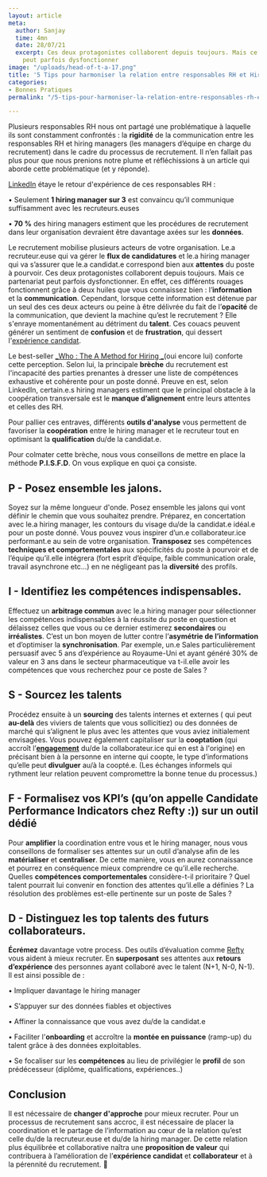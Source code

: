 ```yaml
---
layout: article
meta:
  author: Sanjay
  time: 4mn
  date: 28/07/21
  excerpt: Ces deux protagonistes collaborent depuis toujours. Mais ce partenariat
    peut parfois dysfonctionner
image: "/uploads/head-of-t-a-17.png"
title: '5 Tips pour harmoniser la relation entre responsables RH et Hiring managers '
categories:
- Bonnes Pratiques
permalink: "/5-tips-pour-harmoniser-la-relation-entre-responsables-rh-et-hiring-managers/"

---
```

Plusieurs responsables RH nous ont partagé une problématique à laquelle ils sont constamment confrontés : la **rigidité** de la communication entre les responsables RH et hiring managers (les managers d’équipe en charge du recrutement) dans le cadre du processus de recrutement. Il n’en fallait pas plus pour que nous prenions notre plume et réfléchissions à un article qui aborde cette problématique (et y réponde).

[LinkedIn](https://business.linkedin.com/fr-fr/talent-solutions/resources/talent-strategy/mettre-en-relation-les-hiring-managers-et-les-recruteurs#align) étaye le retour d'expérience de ces responsables RH :

• Seulement **1 hiring manager sur 3** est convaincu qu’il communique suffisamment avec les recruteurs.euses

• **70 %** des hiring managers estiment que les procédures de recrutement dans leur organisation devraient être davantage axées sur les **données**.

Le recrutement mobilise plusieurs acteurs de votre organisation. Le.a recruteur.euse qui va gérer le **flux de candidatures** et le.a hiring manager qui va s’assurer que le.a candidat.e correspond bien aux **attentes** du poste à pourvoir. Ces deux protagonistes collaborent depuis toujours. Mais ce partenariat peut parfois dysfonctionner. En effet, ces différents rouages fonctionnent grâce à deux huiles que vous connaissez bien : l’**information** et la **communication**. Cependant, lorsque cette information est détenue par un seul des ces deux acteurs ou peine à être délivrée du fait de l’**opacité** de la communication, que devient la machine qu’est le recrutement ? Elle s'enraye momentanément au détriment du **talent**. Ces couacs peuvent générer un sentiment de **confusion** et de **frustration**, qui dessert l'[expérience candidat](https://blog.refty.co/qu-est-ce-que-experience-candidat/).

Le best-seller [_Who : The A Method for Hiring _](https://whothebook.com/)(oui encore lui) conforte cette perception. Selon lui, la principale **brèche** du recrutement est l'incapacité des parties prenantes à dresser une liste de compétences exhaustive et cohérente pour un poste donné. Preuve en est, selon LinkedIn, certain.e.s hiring managers estiment que le principal obstacle à la coopération transversale est le **manque d’alignement** entre leurs attentes et celles des RH.

Pour pallier ces entraves, différents **outils d'analyse** vous permettent de favoriser la **coopération** entre le hiring manager et le recruteur tout en optimisant la **qualification** du/de la candidat.e.

Pour colmater cette brèche, nous vous conseillons de mettre en place la méthode **P.I.S.F.D**. On vous explique en quoi ça consiste.

## P - Posez ensemble les jalons.

Soyez sur la même longueur d'onde. Posez ensemble les jalons qui vont définir le chemin que vous souhaitez prendre. Préparez, en concertation avec le.a hiring manager, les contours du visage du/de la candidat.e idéal.e pour un poste donné. Vous pouvez vous inspirer d’un.e collaborateur.ice performant.e au sein de votre organisation. **Transposez** ses compétences **techniques et comportementales** aux spécificités du poste à pourvoir et de l’équipe qu’il.elle intégrera (fort esprit d’équipe, faible communication orale, travail asynchrone etc...) en ne négligeant pas la **diversité** des profils.

## I - Identifiez les compétences indispensables.

Effectuez un **arbitrage commun** avec le.a hiring manager pour sélectionner les compétences indispensables à la réussite du poste en question et délaissez celles que vous ou ce dernier estimerez **secondaires** ou **irréalistes**. C’est un bon moyen de lutter contre l’**asymétrie de l’information** et d’optimiser la **synchronisation**. Par exemple, un.e Sales particulièrement persuasif avec 5 ans d’expérience au Royaume-Uni et ayant généré 30% de valeur en 3 ans dans le secteur pharmaceutique va t-il.elle avoir les compétences que vous recherchez pour ce poste de Sales ?

## S - Sourcez les talents

Procédez ensuite à un **sourcing** des talents internes et externes ( qui peut **au-delà** des viviers de talents que vous sollicitiez)  ou des données de marché qui s’alignent le plus avec les attentes que vous aviez initialement envisagées. Vous pouvez également capitaliser sur la **cooptation** (qui accroît l’[**engagement**](https://www.helloworkplace.fr/cooptation-recrutement/) du/de la collaborateur.ice qui en est à l'origine) en précisant bien à la personne en interne qui coopte, le type d’informations qu’elle peut **divulguer** au/à la coopté.e. (Les échanges informels qui rythment leur relation peuvent compromettre la bonne tenue du processus.)

## F - Formalisez vos KPI’s (qu’on appelle Candidate Performance Indicators chez Refty :)) sur un outil dédié

Pour **amplifier** la coordination entre vous et le hiring manager, nous vous conseillons de formaliser ses attentes sur un outil d’analyse afin de les **matérialiser** et **centraliser**. De cette manière, vous en aurez connaissance et pourrez en conséquence mieux comprendre ce qu’il.elle recherche. Quelles **compétences comportementales** considère-t-il prioritaire ? Quel talent pourrait lui convenir en fonction des attentes qu’il.elle a définies ? La résolution des problèmes est-elle pertinente sur un poste de Sales ?

## D - Distinguez les top talents des futurs collaborateurs.

**Écrémez** davantage votre process. Des outils d’évaluation comme [Refty ](https://refty.co/)vous aident à mieux recruter. En **superposant** ses attentes aux **retours d’expérience** des personnes ayant collaboré avec le talent (N+1, N-0, N-1). Il est ainsi possible de :

• Impliquer davantage le hiring manager

• S’appuyer sur des données fiables et objectives

• Affiner la connaissance que vous avez du/de la candidat.e

• Faciliter l'**onboarding** et accroître la **montée en puissance** (ramp-up) du talent grâce à des données exploitables.

• Se focaliser sur les **compétences** au lieu de privilégier le **profil** de son prédécesseur (diplôme, qualifications, expériences..)

## Conclusion

Il est nécessaire de **changer d'approche** pour mieux recruter. Pour un processus de recrutement sans accroc, il est nécessaire de placer la coordination et le partage de l’information au cœur de la relation qu’est celle du/de la recruteur.euse et du/de la hiring manager. De cette relation plus équilibrée et collaborative naîtra une **proposition de valeur** qui contribuera à l’amélioration de l’**expérience candidat** et **collaborateur** et à la pérennité du recrutement.  🙏